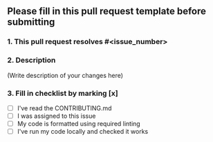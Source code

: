 ## Please fill in this pull request template before submitting 

### 1. This pull request resolves #<issue_number>

### 2. Description
(Write description of your changes here)

### 3. Fill in checklist by marking [x]

- [ ] I've read the CONTRIBUTING.md
- [ ] I was assigned to this issue
- [ ] My code is formatted using required linting
- [ ] I've run my code locally and checked it works
